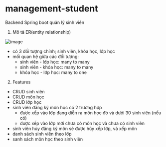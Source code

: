 # management-student
Backend Spring boot quản lý sinh viên

1. Mô tả ER(entity relationship) 

![image](https://user-images.githubusercontent.com/85503042/154639912-18842b3e-beca-469f-962b-ad17a7807246.png)

- có 3 đối tượng chính; sinh viên, khóa học, lớp học
- mối quan hệ giữa các đối tượng: 
    + sinh viên - lớp học: many to many
    + sinh viên - khóa học: many to many
    + khóa học - lớp học: many to one

2. Features

- CRUD sinh viên
- CRUD môn học
- CRUD lớp học
- sinh viên đăng ký môn học có 2 trường hợp
    + được xếp vào lớp đang diễn ra môn học đó và dưới 30 sinh viên (nếu có)
    + được xếp vào lớp mới chưa có môn học và chưa có sinh viên
 - sinh viên hủy đăng ký môn sẽ được hủy xếp lớp, và xếp môn
 - danh sách sinh viên theo lớp
 - sanh sách môn học theo sinh viên

